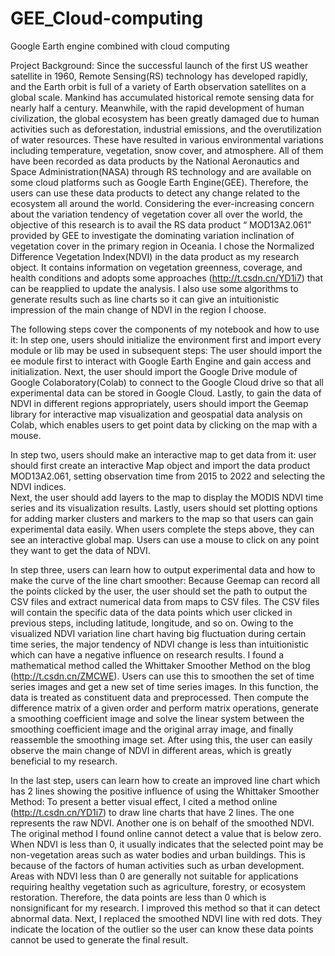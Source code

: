# GEE_Cloud-computing
Google Earth engine combined with cloud computing

Project Background:
Since the successful launch of the first US weather satellite in 1960, Remote Sensing(RS) technology has developed rapidly, and the Earth orbit is full of a variety of Earth observation satellites on a global scale. 
Mankind has accumulated historical remote sensing data for nearly half a century. Meanwhile, with the rapid development of human civilization, the global ecosystem has been greatly damaged due to human activities such as deforestation, industrial emissions, and the overutilization of water resources.
These have resulted in various environmental variations including temperature, vegetation, snow cover, and atmosphere. All of them have been recorded as data products by the National Aeronautics and Space Administration(NASA) through RS technology and are available on some cloud platforms such as Google Earth Engine(GEE).
Therefore, the users can use these data products to detect any change related to the ecosystem all around the world. Considering the ever-increasing concern about the variation tendency of vegetation cover all over the world, the objective of this research is to avail the RS data product “ MOD13A2.061” provided by GEE to investigate the dominating variation inclination of vegetation cover in the primary region in Oceania. 
I chose the Normalized Difference Vegetation Index(NDVI) in the data product as my research object. It contains information on vegetation greenness, coverage, and health conditions and adopts some approaches (http://t.csdn.cn/YD1i7) that can be reapplied to update the analysis. I also use some algorithms to generate results such as line charts so it can give an intuitionistic impression of the main change of NDVI in the region I choose.

The following steps cover the components of my notebook and how to use it:
In step one, users should initialize the environment first and import every module or lib may be used in subsequent steps:
The user should import the ee module first to interact with Google Earth Engine and gain access and initialization. 
Next, the user should import the Google Drive module of Google Colaboratory(Colab) to connect to the Google Cloud drive so that all experimental data can be stored in Google Cloud. 
Lastly, to gain the data of NDVI in different regions appropriately, users should import the Geemap library for interactive map visualization and geospatial data analysis on Colab, which enables users to get point data by clicking on the map with a mouse. 

In step two, users should make an interactive map to get data from it:
user should first create an interactive Map object and import the data product MOD13A2.061, setting observation time from 2015 to 2022 and selecting the NDVI indices.  
Next, the user should add layers to the map to display the MODIS NDVI time series and its visualization results. 
Lastly, users should set plotting options for adding marker clusters and markers to the map so that users can gain experimental data easily.
When users complete the steps above, they can see an interactive global map. Users can use a mouse to click on any point they want to get the data of NDVI.

In step three, users can learn how to output experimental data and how to make the curve of the line chart smoother:
Because Geemap can record all the points clicked by the user, the user should set the path to output the CSV files and extract numerical data from maps to CSV files. The CSV files will contain the specific data of the data points which user clicked in previous steps, including latitude, longitude, and so on.
Owing to the visualized NDVI variation line chart having big fluctuation during certain time series, the major tendency of NDVI change is less than intuitionistic which can have a negative influence on research results. 
I found a mathematical method called the Whittaker Smoother Method on the blog (http://t.csdn.cn/ZMCWE). Users can use this to smoothen the set of time series images and get a new set of time series images. In this function, the data is treated as constituent data and preprocessed. 
Then compute the difference matrix of a given order and perform matrix operations, generate a smoothing coefficient image and solve the linear system between the smoothing coefficient image and the original array image, and finally reassemble the smoothing image set. 
After using this, the user can easily observe the main change of NDVI in different areas, which is greatly beneficial to my research.

In the last step, users can learn how to create an improved line chart which has 2 lines showing the positive influence of using the Whittaker Smoother Method:
To present a better visual effect, I cited a method online (http://t.csdn.cn/YD1i7) to draw line charts that have 2 lines. The one represents the raw NDVI. Another one is on behalf of the smoothed NDVI. 
The original method I found online cannot detect a value that is below zero. When NDVI is less than 0, it usually indicates that the selected point may be non-vegetation areas such as water bodies and urban buildings. 
This is because of the factors of human activities such as urban development. Areas with NDVI less than 0 are generally not suitable for applications requiring healthy vegetation such as agriculture, forestry, or ecosystem restoration. 
Therefore, the data points are less than 0 which is nonsignificant for my research. I improved this method so that it can detect abnormal data. Next, I replaced the smoothed NDVI line with red dots. They indicate the location of the outlier so the user can know these data points cannot be used to generate the final result.
